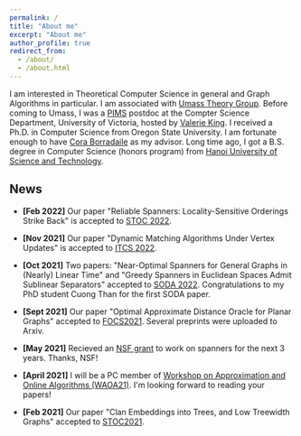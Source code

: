 ```yaml
---
permalink: /
title: "About me"
excerpt: "About me"
author_profile: true
redirect_from: 
  - /about/
  - /about.html
---
```


I am interested in Theoretical Computer Science in general and Graph Algorithms in particular. I am associated with [Umass Theory Group](https://www.cics.umass.edu/research/area/theoretical-computer-science). Before coming to Umass, I was a <a href = "http://www.pims.math.ca/scientific/postdoctoral/postdoctoral-fellows#pdf-2018">PIMS</a> postdoc at the Compter Science Department, University of Victoria, hosted by <a href = "http://webhome.cs.uvic.ca/~val/">Valerie King</a>.  I received a Ph.D. in Computer Science from Oregon State University. I am fortunate enough to have <a href="http://blogs.oregonstate.edu/glencora/">Cora Borradaile</a> as my advisor. Long time ago, I got a B.S. degree in Computer Science (honors program) from <a href="http://en.hust.edu.vn/home">Hanoi University of Science and Technology</a>.

## News

- **[Feb 2022]** Our paper "Reliable Spanners: Locality-Sensitive Orderings Strike Back" is accepted to [STOC 2022](http://acm-stoc.org/stoc2022/).

- **[Nov 2021]** Our paper "Dynamic Matching Algorithms Under Vertex Updates" is accepted to [ITCS 2022](http://itcs-conf.org/index.html).

- **[Oct 2021]** Two papers: "Near-Optimal Spanners for General Graphs in (Nearly) Linear Time" and "Greedy Spanners in Euclidean Spaces Admit Sublinear Separators" accepted to [SODA 2022](https://www.siam.org/conferences/cm/conference/soda22). Congratulations to my PhD student Cuong Than for the first SODA paper.

- **[Sept 2021]** Our paper "Optimal Approximate Distance Oracle for Planar Graphs"  accepted to [FOCS2021](https://focs2021.cs.colorado.edu/focs-2021-accepted-papers/). Several preprints were uploaded to Arxiv. 

- **[May 2021]** Recieved an [NSF grant](https://www.nsf.gov/awardsearch/showAward?AWD_ID=2121952) to work on spanners for the next 3 years. Thanks, NSF!

 - **[April 2021]** I will be a PC member of <a href = "http://algo2021.tecnico.ulisboa.pt/WAOA2021/">Workshop on Approximation and Online Algorithms (WAOA21)</a>. I'm looking forward to reading your papers!
 
-  **[Feb 2021]** Our paper "Clan Embeddings into Trees, and Low Treewidth Graphs"  accepted to [STOC2021](http://acm-stoc.org/stoc2021/).



    


